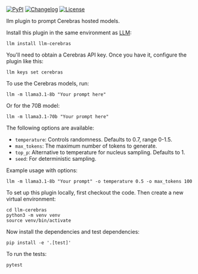

[![PyPI](https://img.shields.io/pypi/v/llm-cerebras.svg)](https://pypi.org/project/llm-cerebras/)
[![Changelog](https://img.shields.io/github/v/release/irthomasthomas/llm-cerebras?include_prereleases&label=changelog)](https://github.com/irthomasthomas/llm-cerebras/releases)
[![License](https://img.shields.io/badge/license-Apache%202.0-blue.svg)](https://github.com/irthomasthomas/llm-cerebras/blob/main/LICENSE)

llm plugin to prompt Cerebras hosted models.



Install this plugin in the same environment as [LLM](https://llm.datasette.io/):

    llm install llm-cerebras



You'll need to obtain a Cerebras API key. Once you have it, configure the plugin like this:

    llm keys set cerebras
    



To use the Cerebras models, run:

    llm -m llama3.1-8b "Your prompt here"

Or for the 70B model:

    llm -m llama3.1-70b "Your prompt here"



The following options are available:

- `temperature`: Controls randomness. Defaults to 0.7, range 0-1.5.
- `max_tokens`: The maximum number of tokens to generate.
- `top_p`: Alternative to temperature for nucleus sampling. Defaults to 1.
- `seed`: For deterministic sampling.

Example usage with options:

    llm -m llama3.1-8b "Your prompt" -o temperature 0.5 -o max_tokens 100



To set up this plugin locally, first checkout the code. Then create a new virtual environment:

    cd llm-cerebras
    python3 -m venv venv
    source venv/bin/activate

Now install the dependencies and test dependencies:

    pip install -e '.[test]'

To run the tests:

    pytest

